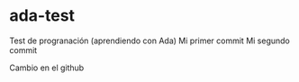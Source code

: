 # ada-test
Test de progranación (aprendiendo con Ada)
Mi primer commit
Mi segundo commit


Cambio en el github
